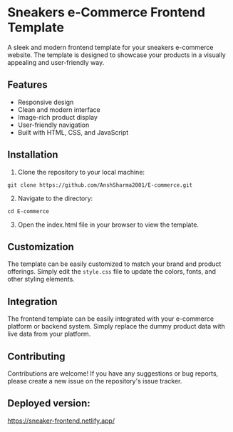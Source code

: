 # Sneakers e-Commerce Frontend Template
A sleek and modern frontend template for your sneakers e-commerce website. The template is designed to showcase your products in a visually appealing and user-friendly way.

## Features
* Responsive design
* Clean and modern interface
* Image-rich product display
* User-friendly navigation
* Built with HTML, CSS, and JavaScript

## Installation
1. Clone the repository to your local machine:
``` 
git clone https://github.com/AnshSharma2001/E-commerce.git
```
2. Navigate to the directory:
``` 
cd E-commerce
```
3. Open the index.html file in your browser to view the template.

## Customization
The template can be easily customized to match your brand and product offerings. Simply edit the `style.css` file to update the colors, fonts, and other styling elements.

## Integration
The frontend template can be easily integrated with your e-commerce platform or backend system. Simply replace the dummy product data with live data from your platform.

## Contributing
Contributions are welcome! If you have any suggestions or bug reports, please create a new issue on the repository's issue tracker.

## Deployed version:
https://sneaker-frontend.netlify.app/
